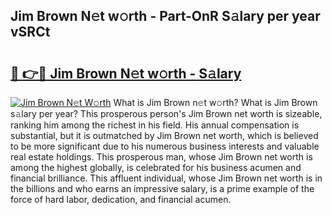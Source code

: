 ## Jim Brown N𝚎t w𝚘rth - Part-OnR S𝚊lary per year vSRCt

# <h2><a href="http://gc0ken.nevu.top/?p=Jim+Brown">🔗 👉🔴 Jim Brown N𝚎t w𝚘rth - S𝚊lary</a></h2>

[![Jim Brown N𝚎t W𝚘rth](https://i.imgur.com/Oavwk0R.jpeg)](http://gc0ken.nevu.top/?p=Jim+Brown)
What is Jim Brown n𝚎t w𝚘rth? What is Jim Brown s𝚊lary per year?
This prosperous person's Jim Brown net worth is sizeable, ranking him among the richest in his field. His annual compensation is substantial, but it is outmatched by Jim Brown net worth, which is believed to be more significant due to his numerous business interests and valuable real estate holdings. This prosperous man, whose Jim Brown net worth is among the highest globally, is celebrated for his business acumen and financial brilliance. This affluent individual, whose Jim Brown net worth is in the billions and who earns an impressive salary, is a prime example of the force of hard labor, dedication, and financial acumen.
